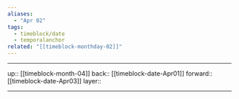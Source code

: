 ```yaml
---
aliases:
  - "Apr 02"
tags:
  - timeblock/date
  - temporalanchor
related: "[[timeblock-monthday-02]]"
---
```




***

up:: [[timeblock-month-04]]
back:: [[timeblock-date-Apr01]]
forward:: [[timeblock-date-Apr03]]
layer:: 

***
